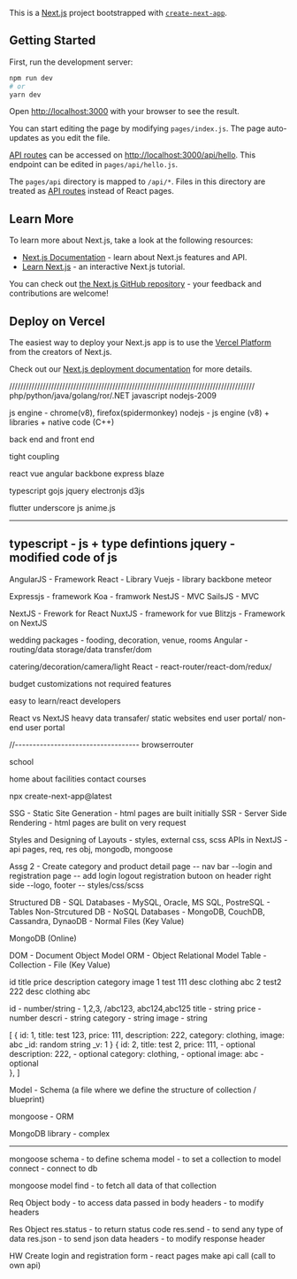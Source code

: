 This is a [Next.js](https://nextjs.org/) project bootstrapped with [`create-next-app`](https://github.com/vercel/next.js/tree/canary/packages/create-next-app).

## Getting Started

First, run the development server:

```bash
npm run dev
# or
yarn dev
```

Open [http://localhost:3000](http://localhost:3000) with your browser to see the result.

You can start editing the page by modifying `pages/index.js`. The page auto-updates as you edit the file.

[API routes](https://nextjs.org/docs/api-routes/introduction) can be accessed on [http://localhost:3000/api/hello](http://localhost:3000/api/hello). This endpoint can be edited in `pages/api/hello.js`.

The `pages/api` directory is mapped to `/api/*`. Files in this directory are treated as [API routes](https://nextjs.org/docs/api-routes/introduction) instead of React pages.

## Learn More

To learn more about Next.js, take a look at the following resources:

- [Next.js Documentation](https://nextjs.org/docs) - learn about Next.js features and API.
- [Learn Next.js](https://nextjs.org/learn) - an interactive Next.js tutorial.

You can check out [the Next.js GitHub repository](https://github.com/vercel/next.js/) - your feedback and contributions are welcome!

## Deploy on Vercel

The easiest way to deploy your Next.js app is to use the [Vercel Platform](https://vercel.com/new?utm_medium=default-template&filter=next.js&utm_source=create-next-app&utm_campaign=create-next-app-readme) from the creators of Next.js.

Check out our [Next.js deployment documentation](https://nextjs.org/docs/deployment) for more details.






////////////////////////////////////////////////////////////////////////////////////////
php/python/java/golang/ror/.NET
javascript
nodejs-2009

js engine - chrome(v8), firefox(spidermonkey)
nodejs - js engine (v8) + libraries + native code (C++)


back end and front end 

tight coupling


react
vue
angular
backbone
express
blaze



typescript
gojs
jquery
electronjs
d3js

flutter
underscore js
anime.js


----------------------------------
typescript - js + type defintions
jquery - modified code of js
----------------------------------

AngularJS - Framework
React - Library
Vuejs - library
backbone
meteor



Expressjs - framework
Koa - framwork
NestJS - MVC
SailsJS - MVC



NextJS - Frework for React
NuxtJS - framework for vue
Blitzjs - Framework on NextJS




wedding packages - fooding, decoration, venue, rooms
Angular - routing/data storage/data transfer/dom


catering/decoration/camera/light
React - react-router/react-dom/redux/


budget
customizations
not required features

easy to learn/react developers




React vs NextJS
heavy data transafer/ static websites
end user portal/ non-end user portal




//-----------------------------------
browserrouter



school

home
about
facilities
contact
courses




npx create-next-app@latest




SSG - Static Site Generation - html pages are built initially
SSR - Server Side Rendering - html pages are bulit on very request



Styles and Designing of Layouts - styles, external css, scss
APIs in NextJS - api pages, req, res obj, mongodb, mongoose



Assg 2 - Create category and product detail page
        -- nav bar
        --login and registration page
        -- add login logout registration butoon on header right side
        --logo, footer
        -- styles/css/scss



Structured DB - SQL Databases - MySQL, Oracle, MS SQL, PostreSQL - Tables
Non-Strcutured DB - NoSQL Databases - MongoDB, CouchDB, Cassandra, DynaoDB - Normal Files (Key Value)

MongoDB (Online)


DOM - Document Object Model
ORM - Object Relational Model
Table - Collection - File (Key Value)


id      title   price   description     category        image
1       test    111     desc            clothing        abc
2       test2   222     desc            clothing        abc


id - number/string - 1,2,3, /abc123, abc124,abc125
title - string
price - number
descri - string
category - string
image - string



[
        {
                id: 1,
                title: test 123,
                price: 111,
                description: 222,
                category: clothing,
                image: abc
                _id: random string
                _v: 1
        }
         {
                id: 2,
                title: test 2,
                price: 111, - optional
                description: 222, - optional
                category: clothing, - optional
                image: abc    -optional   
        },
]



Model - Schema (a file where we define the structure of collection / blueprint)

mongoose - ORM

MongoDB library - complex




-----------------------------------------
mongoose
schema - to define schema
model - to set a collection to model
connect - connect to db


mongoose model
find - to fetch all data of that collection




Req Object
body - to access data passed in body
headers - to modify headers


Res Object
res.status - to return status code
res.send - to send any type of data
res.json - to send json data
headers - to modify response header



HW
Create login and registration form - react pages
make api call (call to own api)